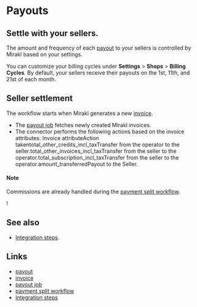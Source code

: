 # Payouts

## Settle with your sellers.

The amount and frequency of each [payout](https://docs.stripe.com/payouts) to
your sellers is controlled by Mirakl based on your settings.

You can customize your billing cycles under **Settings** > **Shops** > **Billing
Cycles**. By default, your sellers receive their payouts on the 1st, 11th, and
21st of each month.

## Seller settlement

The workflow starts when Mirakl generates a new
[invoice](https://docs.stripe.com/api/invoices).

- The [payout job](https://docs.stripe.com/connectors/mirakl/reference#payout)
fetches newly created Mirakl invoices.
- The connector performs the following actions based on the invoice attributes:
Invoice attributeAction takentotal_other_credits_incl_taxTransfer from the
operator to the seller.total_other_invoices_incl_taxTransfer from the seller to
the operator.total_subscription_incl_taxTransfer from the seller to the
operator.amount_transferredPayout to the Seller.
#### Note

Commissions are already handled during the [payment split
workflow](https://docs.stripe.com/connectors/mirakl/payments#payment-split).

!

## See also

- [Integration
steps](https://docs.stripe.com/connectors/mirakl#integration-steps).

## Links

- [payout](https://docs.stripe.com/payouts)
- [invoice](https://docs.stripe.com/api/invoices)
- [payout job](https://docs.stripe.com/connectors/mirakl/reference#payout)
- [payment split
workflow](https://docs.stripe.com/connectors/mirakl/payments#payment-split)
- [Integration
steps](https://docs.stripe.com/connectors/mirakl#integration-steps)